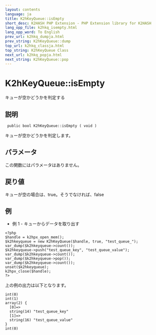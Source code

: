 ```yaml
---
layout: contents
language: ja
title: K2hKeyQueue::isEmpty
short_desc: K2HASH PHP Extension - PHP Extension library for K2HASH
lang_opp_file: k2hkq_isempty.html
lang_opp_word: To English
prev_url: k2hkq_dumpja.html
prev_string: K2hKeyQueue::dump
top_url: k2hkq_classja.html
top_string: K2hKeyQueue Class
next_url: k2hkq_popja.html
next_string: K2hKeyQueue::pop
---
```


# K2hKeyQueue::isEmpty
キューが空かどうかを判定する

## 説明
```
 public bool K2hKeyQueue::isEmpty ( void )
```
キューが空かどうかを判定します。 

## パラメータ
この関数にはパラメータはありません。

## 戻り値
キューが空の場合は、true。そうでなければ、false

## 例
- 例 1 - キューからデータを取り出す
```
<?php
$handle = k2hpx_open_mem();
$k2hkeyqueue = new K2hKeyQueue($handle, true, "test_queue_");
var_dump($k2hkeyqueue->count());
$k2hkeyqueue->push("test_queue_key", "test_queue_value");
var_dump($k2hkeyqueue->count());
var_dump($k2hkeyqueue->pop());
var_dump($k2hkeyqueue->count());
unset($k2hkeyqueue);
k2hpx_close($handle);
?>
```
上の例の出力は以下となります。
```
int(0)
int(1)
array(2) {
  [0]=>
  string(14) "test_queue_key"
  [1]=>
  string(16) "test_queue_value"
}
int(0)
```
